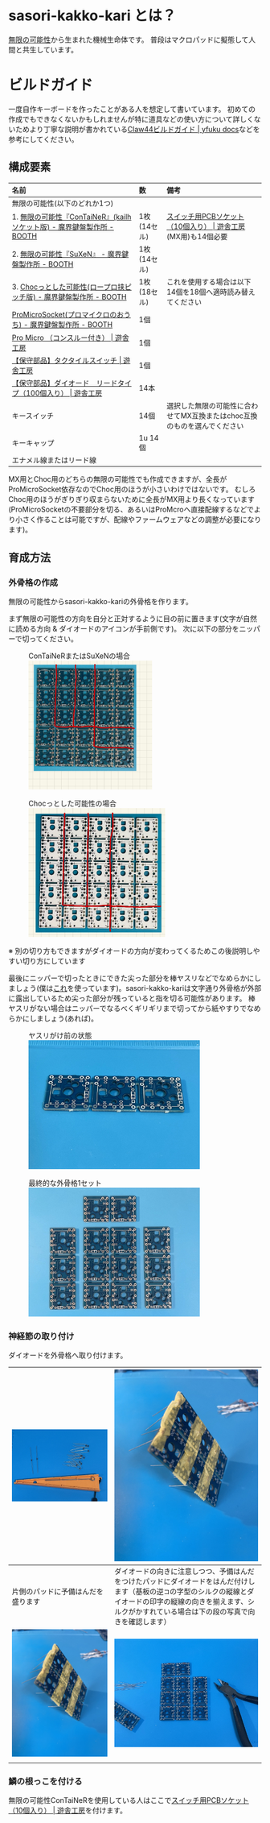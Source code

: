 # sasori-kakko-kari とは？

[無限の可能性](https://github.com/swanmatch/MxLEDBitPCB)から生まれた機械生命体です。
普段はマクロパッドに擬態して人間と共生しています。

# ビルドガイド

一度自作キーボードを作ったことがある人を想定して書いています。
初めての作成でもできなくないかもしれませんが特に道具などの使い方について詳しくないためより丁寧な説明が書かれている[Claw44ビルドガイド \| yfuku docs](https://yfuku.com/claw44/buildguide/)などを参考にしてください。

## 構成要素

| 名前 | 数 | 備考 |
|:-|:-|:-|
| 無限の可能性(以下のどれか1つ) | | |
| 1. [無限の可能性『ConTaiNeR』\(kailhソケット版\) \- 魔界鍵盤製作所 \- BOOTH](https://swanmatch.booth.pm/items/1940367) | 1枚(14セル) | [スイッチ用PCBソケット（10個入り） \| 遊舎工房](https://yushakobo.jp/shop/a01ps/)(MX用)も14個必要 |
| 2. [無限の可能性『SuXeN』 \- 魔界鍵盤製作所 \- BOOTH](https://swanmatch.booth.pm/items/1940247) | 1枚(14セル) | |
| 3. [Chocっとした可能性\(ロープロ挟ピッチ版\) \- 魔界鍵盤製作所 \- BOOTH](https://swanmatch.booth.pm/items/1940394) | 1枚(18セル) | これを使用する場合は以下14個を18個へ適時読み替えてください|
| [ProMicroSocket\(プロマイクロのおうち\) \- 魔界鍵盤製作所 \- BOOTH](https://swanmatch.booth.pm/items/1073313) | 1個 | |
| [Pro Micro （コンスルー付き） \| 遊舎工房](https://yushakobo.jp/shop/promicro-spring-pinheader/) | 1個 | |
| [【保守部品】タクタイルスイッチ \| 遊舎工房](https://yushakobo.jp/shop/a0800ts-01-1/) | 1個 | |
| [【保守部品】ダイオード　リードタイプ（100個入り） \| 遊舎工房](https://yushakobo.jp/shop/a0800di-01-100/) | 14本 | |
| キースイッチ | 14個 | 選択した無限の可能性に合わせてMX互換またはchoc互換のものを選んでください |
| キーキャップ | 1u 14個 | |
| エナメル線またはリード線 | | |

MX用とChoc用のどちらの無限の可能性でも作成できますが、全長がProMicroSocket依存なのでChoc用のほうが小さいわけではないです。
むしろChoc用のほうがぎりぎり収まらないために全長がMX用より長くなっています(ProMicroSocketの不要部分を切る、あるいはProMcroへ直接配線するなどでより小さく作ることは可能ですが、配線やファームウェアなどの調整が必要になります)。

## 育成方法

### 外骨格の作成

無限の可能性からsasori-kakko-kariの外骨格を作ります。

まず無限の可能性の方向を自分と正対するように目の前に置きます(文字が自然に読める方向 & ダイオードのアイコンが手前側です)。
次に以下の部分をニッパーで切ってください。

<figure>
<figcaption>ConTaiNeRまたはSuXeNの場合</figcaption>
<img src="./cut-container.jpg" height=256px />
</figure>

<figure>
<figcaption>Chocっとした可能性の場合</figcaption>
<img src="./cut-choc.jpg" height=256px />
</figure>

※ 別の切り方もできますがダイオードの方向が変わってくるためこの後説明しやすい切り方にしています

最後にニッパーで切ったときにできた尖った部分を棒ヤスリなどでなめらかにしましょう(僕は[これ](https://www.amazon.co.jp/dp/B00FPJH02C)を使っています)。sasori-kakko-kariは文字通り外骨格が外部に露出しているため尖った部分が残っていると指を切る可能性があります。
棒ヤスリがない場合はニッパーでなるべくギリギリまで切ってから紙やすりでなめらかにしましょう(あれば)。

<figure>
<figcaption>ヤスリがけ前の状態</figcaption>
<img src="./togatteru.jpg" height=256px />
</figure>

<figure>
<figcaption>最終的な外骨格1セット</figcaption>
<img src="./yasuri-ed.jpg" height=256px />
</figure>

### 神経節の取り付け

ダイオードを外骨格へ取り付けます。

| ![](./diode-raw.jpg) | ![](./diode-set.jpg) |
| ---- | ---- |
| 片側のパッドに予備はんだを盛ります | ダイオードの向きに注意しつつ、予備はんだをつけたパッドにダイオードをはんだ付けします（基板の逆`コ`の字型のシルクの縦線とダイオードの印字の縦線の向きを揃えます、シルクがかすれている場合は下の段の写真で向きを確認します） |
| ![](./diode-set.jpg) | ![](./diode-finish.jpg) |
| ||


### 鱗の根っこを付ける

無限の可能性ConTaiNeRを使用している人はここで[スイッチ用PCBソケット（10個入り） \| 遊舎工房](https://yushakobo.jp/shop/a01ps/)を付けます。

